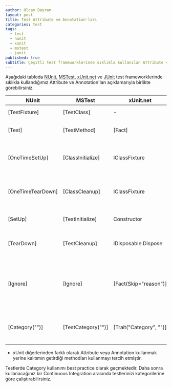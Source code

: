 ```yaml
---
author: Olcay Bayram
layout: post
title: Test Attribute ve Annotation'ları
categories: test
tags: 
  - test
  - nunit
  - xunit
  - mstest
  - junit
published: true
subtitle: Çeşitli test frameworklerinde sıklıkla kullanılan Attribute ve Annotation'lar 
---
```

Aşağıdaki tabloda [NUnit](https://github.com/nunit/docs/wiki/Attributes), [MSTest](https://msdn.microsoft.com/en-us/library/microsoft.visualstudio.testtools.unittesting.classinitializeattribute(v=vs.140).aspx), [xUnit.net](https://xunit.github.io/) ve [JUnit](https://www.tutorialspoint.com/junit/junit_using_assertion.htm) test frameworklerinde sıklıkla kullandığımız Attribute ve Annotation'ları açıklamarıyla birlikte görebilirsiniz.

|NUnit|MSTest|xUnit.net|JUnit|Açıklama|
|---|---|---|---|---|
|[TestFixture]|[TestClass]|-|-|Class'ın test içerdiğini belirtir.|
|[Test]|[TestMethod]|[Fact]|@Test|Method'un test case'i olduğunu belirtir.|
|[OneTimeSetUp]|[ClassInitialize]|IClassFixture<T>|@BeforeClass|Testler başlamadan önce tek sefer çalışacak method.|
|[OneTimeTearDown]|[ClassCleanup]|IClassFixture<T>|@AfterClass|Testler tamamlandıktan sonra tek sefer çalışacak method.|
|[SetUp]|[TestInitialize]|Constructor|@Before|Her testten önce çalışacak methoddur.|
|[TearDown]|[TestCleanup]|IDisposable.Dispose|@After|Her test tamamlandıktan sonra çalışacak methoddur.|
|[Ignore]|[Ignore]|[Fact(Skip="reason")]|@Ignore|Test case olmasına rağmen çalıştırılmasını istemediğimiz methodları bununla işaretleyebiliriz.|
|[Category("")]|[TestCategory("")]|[Trait("Category", "")]|@Category(*.class)|Testleri kategoriler halinde sınıflandırmamızı sağlar.|

<!--more-->

* xUnit diğerlerinden farklı olarak Attribute veya Annotation kullanmak yerine kalıtımın getirdiği methodları kullanmayı tercih etmiştir.

Testlerde Category kullanımı best practice olarak geçmektedir. Daha sonra kullanacağınız bir Continuous Integration aracında testlerinizi kategorilerine göre çalıştırabilirsiniz.
